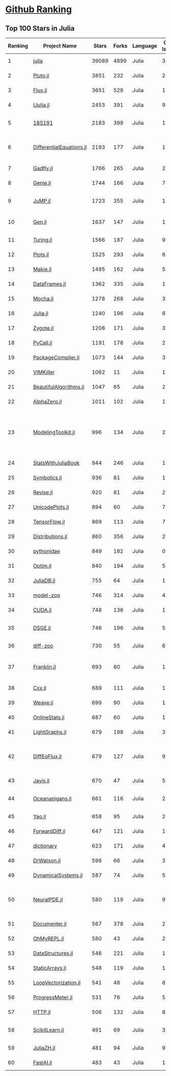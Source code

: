 [Github Ranking](../README.md)
==========

## Top 100 Stars in Julia

| Ranking | Project Name | Stars | Forks | Language | Open Issues | Description | Last Commit |
| ------- | ------------ | ----- | ----- | -------- | ----------- | ----------- | ----------- |
| 1 | [julia](https://github.com/JuliaLang/julia) | 39089 | 4899 | Julia | 3271 | The Julia Programming Language | 2022-05-07T02:27:17Z |
| 2 | [Pluto.jl](https://github.com/fonsp/Pluto.jl) | 3851 | 232 | Julia | 204 | 🎈 Simple reactive notebooks for Julia | 2022-05-05T20:17:25Z |
| 3 | [Flux.jl](https://github.com/FluxML/Flux.jl) | 3651 | 529 | Julia | 171 | Relax! Flux is the ML library that doesn't make you tensor | 2022-05-06T10:41:48Z |
| 4 | [IJulia.jl](https://github.com/JuliaLang/IJulia.jl) | 2453 | 391 | Julia | 95 | Julia kernel for Jupyter | 2022-04-29T13:52:06Z |
| 5 | [18S191](https://github.com/mitmath/18S191) | 2183 | 399 | Julia | 10 | Course 18.S191 at MIT, Spring 2021 - Introduction to computational thinking with Julia:  | 2022-03-10T21:30:36Z |
| 6 | [DifferentialEquations.jl](https://github.com/SciML/DifferentialEquations.jl) | 2193 | 177 | Julia | 128 | Multi-language suite for high-performance solvers of differential equations and scientific machine learning (SciML) components | 2022-01-11T13:17:14Z |
| 7 | [Gadfly.jl](https://github.com/GiovineItalia/Gadfly.jl) | 1766 | 265 | Julia | 243 | Crafty statistical graphics for Julia. | 2022-04-04T13:30:04Z |
| 8 | [Genie.jl](https://github.com/GenieFramework/Genie.jl) | 1744 | 166 | Julia | 76 | 🧞The highly productive Julia web framework | 2022-05-04T18:29:27Z |
| 9 | [JuMP.jl](https://github.com/jump-dev/JuMP.jl) | 1723 | 355 | Julia | 18 | Modeling language for Mathematical Optimization (linear, mixed-integer, conic, semidefinite, nonlinear) | 2022-05-05T22:50:17Z |
| 10 | [Gen.jl](https://github.com/probcomp/Gen.jl) | 1637 | 147 | Julia | 137 | A general-purpose probabilistic programming system with programmable inference | 2022-04-18T19:21:09Z |
| 11 | [Turing.jl](https://github.com/TuringLang/Turing.jl) | 1566 | 187 | Julia | 95 | Bayesian inference with probabilistic programming. | 2022-04-30T00:28:51Z |
| 12 | [Plots.jl](https://github.com/JuliaPlots/Plots.jl) | 1525 | 293 | Julia | 622 | Powerful convenience for Julia visualizations and data analysis | 2022-05-06T07:18:03Z |
| 13 | [Makie.jl](https://github.com/JuliaPlots/Makie.jl) | 1495 | 162 | Julia | 560 | High level plotting on the GPU. | 2022-05-06T18:29:26Z |
| 14 | [DataFrames.jl](https://github.com/JuliaData/DataFrames.jl) | 1362 | 335 | Julia | 117 | In-memory tabular data in Julia | 2022-05-03T19:13:08Z |
| 15 | [Mocha.jl](https://github.com/pluskid/Mocha.jl) | 1278 | 268 | Julia | 35 | Deep Learning framework for Julia | 2018-12-06T01:09:35Z |
| 16 | [Julia.jl](https://github.com/svaksha/Julia.jl) | 1240 | 196 | Julia | 8 | Curated decibans of Julia programming language. | 2022-04-15T19:59:37Z |
| 17 | [Zygote.jl](https://github.com/FluxML/Zygote.jl) | 1208 | 171 | Julia | 322 | 21st century AD | 2022-05-01T10:48:24Z |
| 18 | [PyCall.jl](https://github.com/JuliaPy/PyCall.jl) | 1191 | 178 | Julia | 217 | Package to call Python functions from the Julia language | 2022-04-19T22:45:52Z |
| 19 | [PackageCompiler.jl](https://github.com/JuliaLang/PackageCompiler.jl) | 1073 | 144 | Julia | 30 | Compile your Julia Package | 2022-04-27T17:49:15Z |
| 20 | [VIMKiller](https://github.com/caseykneale/VIMKiller) | 1062 | 11 | Julia | 12 | Exiting VIM is hard; sometimes we need to take drastic measures | 2021-10-14T06:18:57Z |
| 21 | [BeautifulAlgorithms.jl](https://github.com/mossr/BeautifulAlgorithms.jl) | 1047 | 65 | Julia | 2 | Concise and beautiful algorithms written in Julia | 2022-02-25T20:38:38Z |
| 22 | [AlphaZero.jl](https://github.com/jonathan-laurent/AlphaZero.jl) | 1011 | 102 | Julia | 18 | A generic, simple and fast implementation of Deepmind's AlphaZero algorithm. | 2022-05-04T21:57:48Z |
| 23 | [ModelingToolkit.jl](https://github.com/SciML/ModelingToolkit.jl) | 996 | 134 | Julia | 218 | A modeling framework for automatically parallelized scientific machine learning (SciML) in Julia. A computer algebra system for integrated symbolics for physics-informed machine learning and automated transformations of differential equations | 2022-05-06T19:21:22Z |
| 24 | [StatsWithJuliaBook](https://github.com/h-Klok/StatsWithJuliaBook) | 944 | 246 | Julia | 12 | None | 2021-08-17T18:08:08Z |
| 25 | [Symbolics.jl](https://github.com/JuliaSymbolics/Symbolics.jl) | 936 | 81 | Julia | 188 | A fast and modern CAS for a fast and modern language. | 2022-05-04T16:41:40Z |
| 26 | [Revise.jl](https://github.com/timholy/Revise.jl) | 920 | 81 | Julia | 28 | Automatically update function definitions in a running Julia session | 2022-05-04T18:23:24Z |
| 27 | [UnicodePlots.jl](https://github.com/JuliaPlots/UnicodePlots.jl) | 894 | 60 | Julia | 7 | Unicode-based scientific plotting for working in the terminal | 2022-04-26T13:38:57Z |
| 28 | [TensorFlow.jl](https://github.com/malmaud/TensorFlow.jl) | 869 | 113 | Julia | 70 | A Julia wrapper for TensorFlow | 2021-08-02T16:55:00Z |
| 29 | [Distributions.jl](https://github.com/JuliaStats/Distributions.jl) | 860 | 356 | Julia | 244 | A Julia package for probability distributions and associated functions. | 2022-05-06T18:38:15Z |
| 30 | [pythonidae](https://github.com/svaksha/pythonidae) | 849 | 182 | Julia | 0 | Curated decibans of scientific programming resources in Python. | 2022-05-03T17:59:37Z |
| 31 | [Optim.jl](https://github.com/JuliaNLSolvers/Optim.jl) | 840 | 194 | Julia | 55 | Optimization functions for Julia | 2022-05-05T06:01:09Z |
| 32 | [JuliaDB.jl](https://github.com/JuliaData/JuliaDB.jl) | 755 | 64 | Julia | 115 | Parallel analytical database in pure Julia | 2022-03-28T14:59:40Z |
| 33 | [model-zoo](https://github.com/FluxML/model-zoo) | 746 | 314 | Julia | 48 | Please do not feed the models | 2022-05-06T04:15:11Z |
| 34 | [CUDA.jl](https://github.com/JuliaGPU/CUDA.jl) | 748 | 136 | Julia | 185 | CUDA programming in Julia. | 2022-05-04T15:44:51Z |
| 35 | [DSGE.jl](https://github.com/FRBNY-DSGE/DSGE.jl) | 746 | 196 | Julia | 5 | Solve and estimate Dynamic Stochastic General Equilibrium models (including the New York Fed DSGE) | 2022-04-30T00:25:23Z |
| 36 | [diff-zoo](https://github.com/MikeInnes/diff-zoo) | 730 | 55 | Julia | 6 | Differentiation for Hackers | 2021-07-09T11:52:53Z |
| 37 | [Franklin.jl](https://github.com/tlienart/Franklin.jl) | 693 | 80 | Julia | 151 | (yet another) static site generator. Simple, customisable, fast, maths with KaTeX, code evaluation, optional pre-rendering, in Julia. | 2022-04-12T08:05:57Z |
| 38 | [Cxx.jl](https://github.com/JuliaInterop/Cxx.jl) | 689 | 111 | Julia | 108 | The Julia C++ Interface | 2022-03-30T16:03:56Z |
| 39 | [Weave.jl](https://github.com/JunoLab/Weave.jl) | 699 | 90 | Julia | 122 | Scientific reports/literate programming for Julia | 2022-03-26T02:24:56Z |
| 40 | [OnlineStats.jl](https://github.com/joshday/OnlineStats.jl) | 687 | 60 | Julia | 12 | ⚡ Single-pass algorithms for statistics | 2022-04-26T13:07:14Z |
| 41 | [LightGraphs.jl](https://github.com/sbromberger/LightGraphs.jl) | 679 | 198 | Julia | 31 | An optimized graphs package for the Julia programming language | 2021-10-08T14:57:24Z |
| 42 | [DiffEqFlux.jl](https://github.com/SciML/DiffEqFlux.jl) | 679 | 127 | Julia | 91 | Universal neural differential equations with O(1) backprop, GPUs, and stiff+non-stiff DE solvers, demonstrating scientific machine learning (SciML) and physics-informed machine learning methods | 2022-05-05T13:27:48Z |
| 43 | [Javis.jl](https://github.com/JuliaAnimators/Javis.jl) | 670 | 47 | Julia | 51 | Julia Animations and Visualizations | 2022-04-23T13:53:39Z |
| 44 | [Oceananigans.jl](https://github.com/CliMA/Oceananigans.jl) | 661 | 116 | Julia | 235 | 🌊  Julia software for fast, friendly, flexible, ocean-flavored fluid dynamics on CPUs and GPUs | 2022-05-07T02:13:10Z |
| 45 | [Yao.jl](https://github.com/QuantumBFS/Yao.jl) | 658 | 95 | Julia | 22 | Extensible, Efficient Quantum Algorithm Design for Humans. | 2022-05-06T20:29:03Z |
| 46 | [ForwardDiff.jl](https://github.com/JuliaDiff/ForwardDiff.jl) | 647 | 121 | Julia | 102 | Forward Mode Automatic Differentiation for Julia | 2022-05-06T09:13:29Z |
| 47 | [dictionary](https://github.com/adambom/dictionary) | 623 | 171 | Julia | 4 | A JSON representation of Webster's Unabridged Dictionary | 2021-04-23T20:59:28Z |
| 48 | [DrWatson.jl](https://github.com/JuliaDynamics/DrWatson.jl) | 598 | 66 | Julia | 36 | The perfect sidekick to your scientific inquiries | 2022-05-06T21:05:13Z |
| 49 | [DynamicalSystems.jl](https://github.com/JuliaDynamics/DynamicalSystems.jl) | 587 | 74 | Julia | 5 | Award winning software library for nonlinear dynamics | 2022-04-20T00:04:35Z |
| 50 | [NeuralPDE.jl](https://github.com/SciML/NeuralPDE.jl) | 580 | 119 | Julia | 98 | Physics-Informed Neural Networks (PINN) and Deep BSDE Solvers of Differential Equations for Scientific Machine Learning (SciML) accelerated simulation | 2022-05-04T09:19:50Z |
| 51 | [Documenter.jl](https://github.com/JuliaDocs/Documenter.jl) | 567 | 378 | Julia | 265 | A documentation generator for Julia. | 2022-05-06T10:25:28Z |
| 52 | [OhMyREPL.jl](https://github.com/KristofferC/OhMyREPL.jl) | 580 | 43 | Julia | 26 | Syntax highlighting and other enhancements for the Julia REPL | 2022-04-08T16:19:16Z |
| 53 | [DataStructures.jl](https://github.com/JuliaCollections/DataStructures.jl) | 546 | 221 | Julia | 130 | Julia implementation of Data structures | 2022-05-06T12:28:38Z |
| 54 | [StaticArrays.jl](https://github.com/JuliaArrays/StaticArrays.jl) | 548 | 119 | Julia | 117 | Statically sized arrays for Julia | 2022-05-07T01:27:21Z |
| 55 | [LoopVectorization.jl](https://github.com/JuliaSIMD/LoopVectorization.jl) | 541 | 48 | Julia | 80 | Macro(s) for vectorizing loops. | 2022-04-14T03:00:11Z |
| 56 | [ProgressMeter.jl](https://github.com/timholy/ProgressMeter.jl) | 531 | 76 | Julia | 50 | Progress meter for long-running computations | 2022-04-07T01:31:10Z |
| 57 | [HTTP.jl](https://github.com/JuliaWeb/HTTP.jl) | 506 | 132 | Julia | 81 | HTTP for Julia | 2022-05-02T16:35:40Z |
| 58 | [ScikitLearn.jl](https://github.com/cstjean/ScikitLearn.jl) | 491 | 69 | Julia | 30 | Julia implementation of the scikit-learn API https://cstjean.github.io/ScikitLearn.jl/dev/ | 2021-09-25T11:43:53Z |
| 59 | [JuliaZH.jl](https://github.com/JuliaCN/JuliaZH.jl) | 481 | 94 | Julia | 9 | Julia语言中文文档 | 2022-01-05T03:47:40Z |
| 60 | [FastAI.jl](https://github.com/FluxML/FastAI.jl) | 483 | 43 | Julia | 10 | Repository of best practices for deep learning in Julia, inspired by fastai | 2022-05-05T08:24:19Z |

